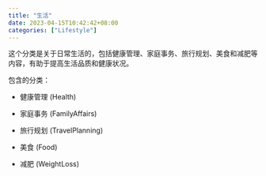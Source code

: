 ```yaml
---
title: "生活"
date: 2023-04-15T10:42:42+08:00
categories: ["Lifestyle"]
---
```


这个分类是关于日常生活的，包括健康管理、家庭事务、旅行规划、美食和减肥等内容，有助于提高生活品质和健康状况。

包含的分类：

* 健康管理 (Health) 

* 家庭事务 (FamilyAffairs) 

* 旅行规划 (TravelPlanning) 

* 美食 (Food) 

* 减肥 (WeightLoss)